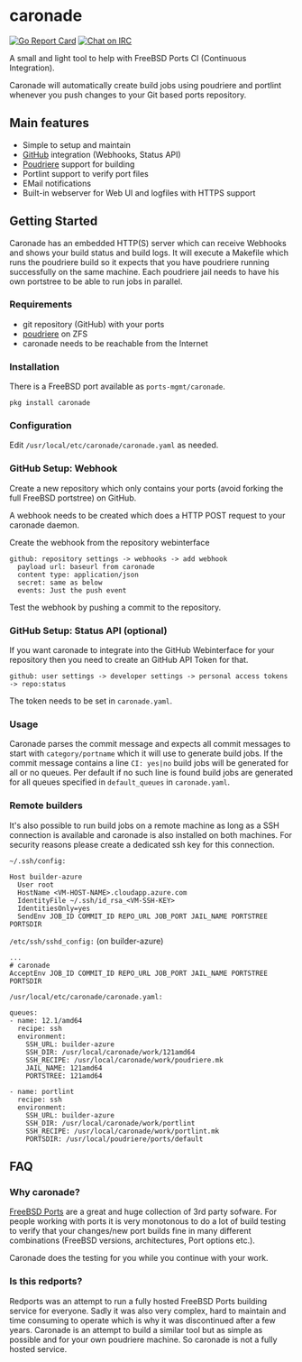 # caronade

[![Go Report Card](https://goreportcard.com/badge/github.com/decke/caronade)](https://goreportcard.com/report/github.com/decke/caronade) [![Chat on IRC](https://img.shields.io/badge/chat-freenode%20%23caronade-brightgreen.svg)](https://webchat.freenode.net/?channels=%23caronade)

A small and light tool to help with FreeBSD Ports CI (Continuous Integration).

Caronade will automatically create build jobs using poudriere and
portlint whenever you push changes to your Git based ports repository.


## Main features

* Simple to setup and maintain
* [GitHub](https://github.com/) integration (Webhooks, Status API)
* [Poudriere](https://github.com/freebsd/poudriere/wiki) support for building
* Portlint support to verify port files
* EMail notifications
* Built-in webserver for Web UI and logfiles with HTTPS support


## Getting Started

Caronade has an embedded HTTP(S) server which can receive Webhooks and
shows your build status and build logs. It will execute a Makefile which
runs the poudriere build so it expects that you have poudriere running
successfully on the same machine. Each poudriere jail needs to have his
own portstree to be able to run jobs in parallel.

### Requirements

* git repository (GitHub) with your ports
* [poudriere](https://github.com/freebsd/poudriere) on ZFS
* caronade needs to be reachable from the Internet

### Installation

There is a FreeBSD port available as `ports-mgmt/caronade`.

`pkg install caronade`

### Configuration

Edit `/usr/local/etc/caronade/caronade.yaml` as needed.

### GitHub Setup: Webhook

Create a new repository which only contains your ports (avoid forking the
full FreeBSD portstree) on GitHub.

A webhook needs to be created which does a HTTP POST request to your caronade
daemon.

Create the webhook from the repository webinterface
```
github: repository settings -> webhooks -> add webhook
  payload url: baseurl from caronade
  content type: application/json
  secret: same as below
  events: Just the push event
```

Test the webhook by pushing a commit to the repository.

### GitHub Setup: Status API (optional)

If you want caronade to integrate into the GitHub Webinterface for your
repository then you need to create an GitHub API Token for that.

```
github: user settings -> developer settings -> personal access tokens -> repo:status
```

The token needs to be set in `caronade.yaml`.

### Usage

Caronade parses the commit message and expects all commit messages to start
with `category/portname` which it will use to generate build jobs. If the
commit message contains a line `CI: yes|no` build jobs will be generated for
all or no queues. Per default if no such line is found build jobs are
generated for all queues specified in `default_queues` in `caronade.yaml`.


### Remote builders

It's also possible to run build jobs on a remote machine as long as a SSH
connection is available and caronade is also installed on both machines.
For security reasons please create a dedicated ssh key for this connection.

`~/.ssh/config:`
```
Host builder-azure
  User root
  HostName <VM-HOST-NAME>.cloudapp.azure.com
  IdentityFile ~/.ssh/id_rsa_<VM-SSH-KEY>
  IdentitiesOnly=yes
  SendEnv JOB_ID COMMIT_ID REPO_URL JOB_PORT JAIL_NAME PORTSTREE PORTSDIR
```

`/etc/ssh/sshd_config:` (on builder-azure)
```
...
# caronade
AcceptEnv JOB_ID COMMIT_ID REPO_URL JOB_PORT JAIL_NAME PORTSTREE PORTSDIR
```

`/usr/local/etc/caronade/caronade.yaml:`
```
queues:
- name: 12.1/amd64
  recipe: ssh
  environment:
    SSH_URL: builder-azure
    SSH_DIR: /usr/local/caronade/work/121amd64
    SSH_RECIPE: /usr/local/caronade/work/poudriere.mk
    JAIL_NAME: 121amd64
    PORTSTREE: 121amd64

- name: portlint
  recipe: ssh
  environment:
    SSH_URL: builder-azure
    SSH_DIR: /usr/local/caronade/work/portlint
    SSH_RECIPE: /usr/local/caronade/work/portlint.mk
    PORTSDIR: /usr/local/poudriere/ports/default
```


## FAQ

### Why caronade?

[FreeBSD Ports](https://www.freebsd.org/doc/en/books/porters-handbook/) are a great
and huge collection of 3rd party sofware. For people working with ports it is very
monotonous to do a lot of build testing to verify that your changes/new port builds
fine in many different combinations (FreeBSD versions, architectures, Port options etc.).

Caronade does the testing for you while you continue with your work.


### Is this redports?

Redports was an attempt to run a fully hosted FreeBSD Ports building
service for everyone. Sadly it was also very complex, hard to maintain
and time consuming to operate which is why it was discontinued after a
few years.
Caronade is an attempt to build a similar tool but as simple as possible
and for your own poudriere machine. So caronade is not a fully hosted
service.
